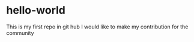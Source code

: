 # hello-world
This is my first repo in git hub
I would like to make my contribution for the community

